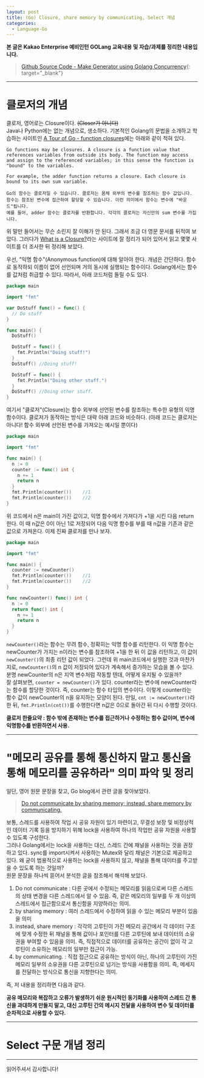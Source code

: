 ```yaml
---
layout: post
title: (Go) Closure, share memory by communicating, Select 개념
categories:
  - Language-Go
---
```


**본 글은 Kakao Enterprise 예비인턴 GOLang 교육내용 및 자습/과제를 정리한 내용입니다.**

> [Github Source Code - Make Generator using Golang Concurrency](https://github.com/TakeaimK/Study_Goroutine_Channel){: target="\_blank"}

---

# 클로저의 개념

클로저, 영어로는 Closure이다. ~~(Closer가 아니다)~~  
Java나 Python에는 없는 개념으로, 생소하다. 기본적인 Golang의 문법을 소개하고 학습하는 사이트인 [A Tour of Go - function closures](https://tour.golang.org/moretypes/25)에는 아래와 같이 적혀 있다.

```
Go functions may be closures. A closure is a function value that references variables from outside its body. The function may access and assign to the referenced variables; in this sense the function is "bound" to the variables.

For example, the adder function returns a closure. Each closure is bound to its own sum variable.
```

```
Go의 함수는 클로저일 수 있습니다. 클로저는 몸체 외부의 변수를 참조하는 함수 값입니다. 함수는 참조된 변수에 접근하여 할당할 수 있습니다. 이런 의미에서 함수는 변수에 "바운드"됩니다.
예를 들어, adder 함수는 클로저를 반환합니다. 각각의 클로저는 자신만의 sum 변수를 가집니다.
```

위 말만 들어서는 무슨 소린지 잘 이해가 안 된다. 그래서 조금 더 영문 문서를 뒤적여 보았다. 그러다가 [What is a Closure?](https://www.calhoun.io/what-is-a-closure/)라는 사이트에 잘 정리가 되어 있어서 읽고 몇몇 사이트를 더 조사한 뒤 정리해 보았다.

우선, "익명 함수"(Anonymous function)에 대해 알아야 한다. 개념은 간단하다. 함수로 동작하되 이름이 없어 선언되며 거의 동시에 실행되는 함수이다. Golang에서는 함수를 값처럼 취급할 수 있다. 따라서, 아래 코드처럼 돌릴 수도 있다.

```go
package main

import "fmt"

var DoStuff func() = func() {
  // Do stuff
}

func main() {
  DoStuff()

  DoStuff = func() {
    fmt.Println("Doing stuff!")
  }
  DoStuff() //Doing stuff!

  DoStuff = func() {
    fmt.Println("Doing other stuff.")
  }
  DoStuff() //Doing other stuff.
}
```

여기서 "클로저"(Closure)는 함수 외부에 선언된 변수를 참조하는 특수한 유형의 익명 함수이다. 클로저가 동작하는 방식은 대략 아래 코드와 비슷하다. (아래 코드는 클로저는 아니다! 함수 외부에 선언된 변수를 가져오는 예시일 뿐이다)

```go
package main

import "fmt"

func main() {
  n := 0
  counter := func() int {
    n += 1
    return n
  }
  fmt.Println(counter())    //1
  fmt.Println(counter())    //2
}
```

위 코드에서 n은 main이 가진 값이고, 익명 함수에서 가져다가 +1을 시킨 다음 return한다. 이 때 n값은 0이 아닌 1로 저장되어 다음 익명 함수를 부를 때 n값을 기존과 같은 값으로 가져온다. 이제 진짜 클로저를 만나 보자.

```go
package main

import "fmt"

func main() {
  counter := newCounter()
  fmt.Println(counter())    //1
  fmt.Println(counter())    //2
}

func newCounter() func() int {
  n := 0
  return func() int {
    n += 1
    return n
  }
}
```

`newCounter()`라는 함수는 무려 함수, 정확히는 익명 함수를 리턴한다. 이 익명 함수는 newCounter가 가지는 n이라는 변수를 참조하여 +1을 한 뒤 이 값을 리턴하고, 이 값이 `newCounter()`의 최종 리턴 값이 되었다. 그런데 위 main코드에서 실행한 것과 마찬가지로, `newCounter()`의 n 값이 저장되어 있다가 계속해서 증가하는 모습을 볼 수 있다. 분명 newCounter의 n은 지역 변수처럼 작동할 텐데, 어떻게 유지될 수 있을까?  
잘 살펴보면, `counter = newCounter()`가 있다. counter라는 변수에 newCounter라는 함수를 할당한 것이다. 즉, counter는 함수 타입의 변수이다. 이렇게 counter라는 함수 값이 newCounter의 n을 유지하는 모양이 된다. 만일, `cnt := newCounter()`라 한 뒤, `fmt.Println(cnt())`를 수행한다면 n값은 0으로 돌아간 뒤 다시 수행할 것이다.

**클로저 한줄요약 : 함수 밖에 존재하는 변수를 접근하거나 수정하는 함수 값이며, 변수에 익명함수를 반환하면서 사용.**

---

# "메모리 공유를 통해 통신하지 말고 통신을 통해 메모리를 공유하라" 의미 파악 및 정리

일단, 영어 원문 문장을 찾고, Go blog에서 관련 글을 찾아보았다.

> [Do not communicate by sharing memory; instead, share memory by communicating.](https://blog.golang.org/codelab-share)

보통, 스레드를 사용하여 작업 시 공유 자원이 있기 마련이고, 무결성 보장 및 비정상적인 데이터 기록 등을 방지하기 위해 lock을 사용하여 하나의 작업만 공유 자원을 사용할 수 있도록 구성한다.  
그러나 Golang에서는 lock을 사용하는 대신, 스레드 간에 채널을 사용하는 것을 권장하고 있다. sync를 import시켜서 사용하는 Mutex와 달리 채널은 기본으로 제공하고 있다. 왜 굳이 범용적으로 사용하는 lock을 사용하지 않고, 채널을 통해 데이터를 주고받을 수 있도록 하는 것일까?  
원문 문장을 하나씩 뜯어서 분석한 글을 참조해서 해석해 보았다.

1. Do not communicate : 다른 곳에서 수정되는 메모리를 읽음으로써 다른 스레드의 상태 변경을 다른 스레드에서 알 수 있음. 즉, 같은 메모리의 일부를 두 개 이상의 스레드에서 접근함으로서 통신함을 지양하라는 의미.
2. by sharing memory : 여러 스레드에서 수정하여 읽을 수 있는 메모리 부분이 있음을 의미
3. instead, share memory : 각각의 고루틴이 가진 메모리 공간에서 각 데이터 구조에 맞게 수정한 뒤 채널을 통해 값이나 포인터를 다른 고루틴에 보내 데이터의 소유권을 부여할 수 있음을 의미. 즉, 직접적으로 데이터를 공유하는 공간이 없이 각 고루틴이 소유하는 메모리의 일부만 접근이 가능.
4. by communicating. : 직접 접근으로 공유하는 방식이 아닌, 하나의 고루틴이 가진 메모리 일부의 소유권을 다른 고루틴으로 넘기는 방식을 사용함을 의미. 즉, 메세지를 전달하는 방식으로 통신을 지향한다는 의미.

즉, 저 내용을 정리하면 다음과 같다.

**공유 메모리와 복잡하고 오류가 발생하기 쉬운 원시적인 동기화를 사용하여 스레드 간 통신을 과대하게 만들지 말고, 대신 고루틴 간의 메시지 전달을 사용하여 변수 및 데이터를 순차적으로 사용할 수 있다.**

---

# Select 구문 개념 정리

---

읽어주셔서 감사합니다!
